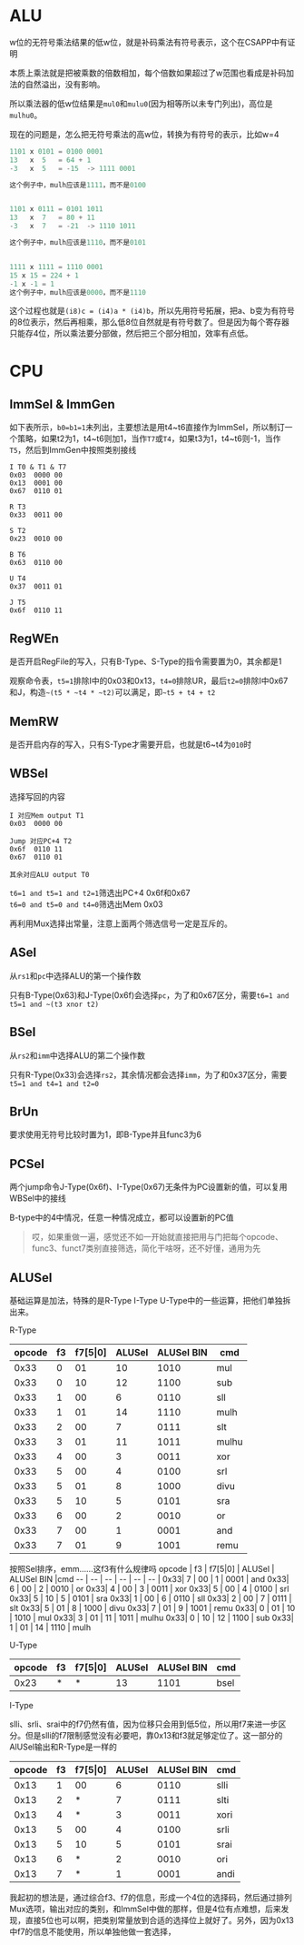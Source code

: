 # ALU

w位的无符号乘法结果的低w位，就是补码乘法有符号表示，这个在CSAPP中有证明

本质上乘法就是把被乘数的倍数相加，每个倍数如果超过了w范围也看成是补码加法的自然溢出，没有影响。

所以乘法器的低w位结果是`mul0`和`mulu0`(因为相等所以未专门列出)，高位是`mulhu0`。

现在的问题是，怎么把无符号乘法的高w位，转换为有符号的表示，比如w=4



```c
1101 x 0101 = 0100 0001
13   x  5   = 64 + 1
-3   x  5   = -15  -> 1111 0001

这个例子中，mulh应该是1111，而不是0100


1101 x 0111 = 0101 1011
13   x  7   = 80 + 11
-3   x  7   = -21  -> 1110 1011

这个例子中，mulh应该是1110，而不是0101


1111 x 1111 = 1110 0001
15 x 15 = 224 + 1
-1 x -1 = 1
这个例子中，mulh应该是0000，而不是1110
```

这个过程也就是`(i8)c = (i4)a * (i4)b`，所以先用符号拓展，把a、b变为有符号的8位表示，然后再相乘，那么低8位自然就是有符号数了。但是因为每个寄存器只能存4位，所以乘法要分部做，然后把三个部分相加，效率有点低。



# CPU

## ImmSel & ImmGen
如下表所示，`b0=b1=1`未列出，主要想法是用t4~t6直接作为ImmSel，所以制订一个策略，如果t2为1，t4~t6则加1，当作`T7`或`T4`，如果t3为1，t4~t6则-1，当作`T5`，然后到ImmGen中按照类别接线
```
I T0 & T1 & T7
0x03  0000 00
0x13  0001 00
0x67  0110 01

R T3
0x33  0011 00

S T2
0x23  0010 00

B T6
0x63  0110 00

U T4
0x37  0011 01

J T5
0x6f  0110 11

```


## RegWEn 

是否开启RegFile的写入，只有B-Type、S-Type的指令需要置为0，其余都是1

观察命令表，`t5=1`排除I中的0x03和0x13，`t4=0`排除UR，最后`t2=0`排除I中0x67和J，构造`~(t5 * ~t4 * ~t2)`可以满足，即`~t5 + t4 + t2`


## MemRW

是否开启内存的写入，只有S-Type才需要开启，也就是t6~t4为`010`时

## WBSel

选择写回的内容

```
I 对应Mem output T1
0x03  0000 00

Jump 对应PC+4 T2
0x6f  0110 11
0x67  0110 01

其余对应ALU output T0
```

`t6=1 and t5=1 and t2=1`筛选出PC+4 0x6f和0x67  
`t6=0 and t5=0 and t4=0`筛选出Mem 0x03

再利用Mux选择出常量，注意上面两个筛选信号一定是互斥的。


## ASel

从`rs1`和`pc`中选择ALU的第一个操作数

只有B-Type(0x63)和J-Type(0x6f)会选择`pc`，为了和0x67区分，需要`t6=1 and t5=1 and ~(t3 xnor t2)`

## BSel

从`rs2`和`imm`中选择ALU的第二个操作数

只有R-Type(0x33)会选择`rs2`，其余情况都会选择`imm`，为了和0x37区分，需要`t5=1 and t4=1 and t2=0`


## BrUn

要求使用无符号比较时置为1，即B-Type并且func3为6


## PCSel

两个jump命令J-Type(0x6f)、I-Type(0x67)无条件为PC设置新的值，可以复用WBSel中的接线

B-type中的4中情况，任意一种情况成立，都可以设置新的PC值

> 哎，如果重做一遍，感觉还不如一开始就直接把用与门把每个opcode、func3、funct7类别直接筛选，简化干啥呀，还不好懂，通用为先


## ALUSel

基础运算是加法，特殊的是R-Type I-Type U-Type中的一些运算，把他们单独拆出来。


R-Type

opcode | f3 | f7[5\|0] | ALUSel | ALUSel BIN |cmd 
-- | -- | -- | -- | -- | -- |
0x33| 0 | 01 | 10 | 1010  | mul
0x33| 0 | 10 | 12 | 1100  | sub
0x33| 1 | 00 | 6  | 0110  | sll
0x33| 1 | 01 | 14 | 1110  | mulh
0x33| 2 | 00 | 7  | 0111  | slt
0x33| 3 | 01 | 11 | 1011  | mulhu
0x33| 4 | 00 | 3  | 0011  | xor
0x33| 5 | 00 | 4  | 0100  | srl
0x33| 5 | 01 | 8  | 1000  | divu
0x33| 5 | 10 | 5  | 0101  | sra
0x33| 6 | 00 | 2  | 0010  | or
0x33| 7 | 00 | 1  | 0001  | and
0x33| 7 | 01 | 9  | 1001  | remu

按照Sel排序，emm……这f3有什么规律吗
opcode | f3 | f7[5\|0] | ALUSel | ALUSel BIN |cmd 
-- | -- | -- | -- | -- | -- |
0x33| 7 | 00 | 1  | 0001  | and
0x33| 6 | 00 | 2  | 0010  | or
0x33| 4 | 00 | 3  | 0011  | xor
0x33| 5 | 00 | 4  | 0100  | srl
0x33| 5 | 10 | 5  | 0101  | sra
0x33| 1 | 00 | 6  | 0110  | sll
0x33| 2 | 00 | 7  | 0111  | slt
0x33| 5 | 01 | 8  | 1000  | divu
0x33| 7 | 01 | 9  | 1001  | remu
0x33| 0 | 01 | 10 | 1010  | mul
0x33| 3 | 01 | 11 | 1011  | mulhu
0x33| 0 | 10 | 12 | 1100  | sub
0x33| 1 | 01 | 14 | 1110  | mulh



U-Type

opcode | f3 | f7[5\|0] | ALUSel | ALUSel BIN |cmd 
-- | -- | -- | -- | -- | -- |
0x23| * | * | 13 | 1101  | bsel


I-Type

slli、srli、srai中的f7仍然有值，因为位移只会用到低5位，所以用f7来进一步区分。但是slli的f7限制感觉没有必要吧，靠0x13和f3就足够定位了。这一部分的AlUSel输出和R-Type是一样的

opcode | f3 | f7[5\|0] | ALUSel | ALUSel BIN | cmd 
-- | -- | -- | -- | -- | -- |
0x13| 1 | 00 | 6  | 0110  | slli
0x13| 2 | * | 7  | 0111  | slti
0x13| 4 | * | 3  | 0011  | xori
0x13| 5 | 00 | 4  | 0100  | srli
0x13| 5 | 10 | 5  | 0101  | srai
0x13| 6 | * | 2  | 0010  | ori
0x13| 7 | * | 1  | 0001  | andi


我起初的想法是，通过综合f3、f7的信息，形成一个4位的选择码，然后通过排列Mux选项，输出对应的类别，和ImmSel中做的那样，但是4位有点难想，后来发现，直接5位也可以啊，把类别常量放到合适的选择位上就好了。另外，因为0x13中f7的信息不能使用，所以单独他做一套选择，
